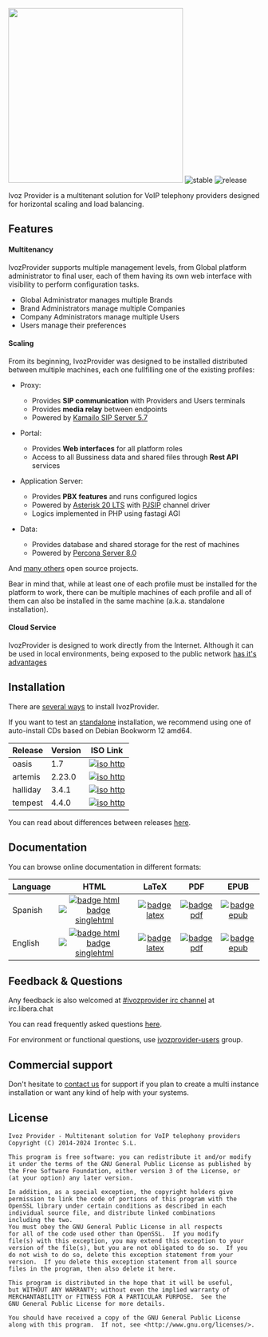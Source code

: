 <img src="doc/images/logoprovider.png" width="350"> ![stable](https://raster.shields.io/badge/latest-4.4-blue.png) ![release](https://raster.shields.io/badge/release-tempest-14b9bc.png)

Ivoz Provider is a multitenant solution for VoIP telephony providers designed for horizontal scaling and load balancing.

## Features
#### Multitenancy
IvozProvider supports multiple management levels, from Global platform administrator to final user, each of them having its own web interface with visibility to perform configuration tasks.

 * Global Administrator manages multiple Brands
 * Brand Administrators manage multiple Companies
 * Company Administrators manage multiple Users
 * Users manage their preferences

#### Scaling
From its beginning, IvozProvider was designed to be installed distributed between multiple machines, each one fullfilling one of the existing profiles:

 * Proxy:
   - Provides **SIP communication** with Providers and Users terminals
   - Provides **media relay** between endpoints
   - Powered by [Kamailo SIP Server 5.7](https://www.kamailio.org/w/)

 * Portal:
   - Provides **Web interfaces** for all platform roles
   - Access to all Bussiness data and shared files through **Rest API** services

 * Application Server:
   - Provides **PBX features** and runs configured logics
   - Powered by [Asterisk 20 LTS](http://www.asterisk.org/) with [PJSIP](http://www.pjsip.org/) channel driver
   - Logics implemented in PHP using fastagi AGI

 * Data:
   - Provides database and shared storage for the rest of machines
   - Powered by [Percona Server 8.0](https://www.percona.com/software/mysql-database/percona-server)

And [many others](https://irontec.github.io/ivozprovider/en/basic_concepts/intro/what_is_inside.html) open source projects.

Bear in mind that, while at least one of each profile must be installed for the platform to work, there can be multiple machines of each profile and all of them can also be installed in the same machine (a.k.a. standalone installation).

#### Cloud Service
IvozProvider is designed to work directly from the Internet. Although it can be used in local environments, being exposed to the public network [has it's advantages](https://irontec.github.io/ivozprovider/en/basic_concepts/intro/what_is_ivozprovider.html#exposed-to-the-public-network)

## Installation

There are [several ways](https://irontec.github.io/ivozprovider/en/basic_concepts/installation/index.html) to install IvozProvider.

If you want to test an [standalone](https://irontec.github.io/ivozprovider/en/basic_concepts/installation/install_types.html#standalone-install) installation, we recommend using one of auto-install CDs based on Debian Bookworm 12 amd64.


| Release | Version                    |                                                                 ISO Link                                                                 |
|-----------------------|----------------------------|:---------------------------------------------------------------------------------------------------------------------------------------:|
| oasis | 1.7 |     [![iso http](doc/images/iso-http-green.png)](https://packages.irontec.com/isos/ivozprovider-1.7.1-oasis-amd64.iso)     |
| artemis | 2.23.0 | [![iso http](doc/images/iso-http-green.png)](https://packages.irontec.com/isos/ivozprovider-2.23~2.23.0-artemis-amd64.iso) | |
| halliday | 3.4.1 | [![iso http](doc/images/iso-http-green.png)](https://packages.irontec.com/isos/ivozprovider-3.4~3.4.1-halliday-amd64.iso)  | |
| tempest | 4.4.0 |  [![iso http](doc/images/iso-http-green.png)](https://packages.irontec.com/isos/ivozprovider-4.4~4.4.0-tempest-amd64.iso)  | |


You can read about differences between releases [here](https://github.com/irontec/ivozprovider/blob/main/FAQ.md#what-release-should-i-use).

## Documentation

You can browse online documentation in different formats:

| Language | HTML | LaTeX | PDF | EPUB |
|----------|:----:|:-----:|:---:|:----:|
| Spanish  | [![badge html](doc/images/doc-html-green.png)](https://irontec.github.io/ivozprovider/es/tempest) [![badge singlehtml](doc/images/doc-singlehtml-green.png)](https://irontec.github.io/ivozprovider/essingle/tempest) | [![badge latex](doc/images/doc-latex-ff69b4.png)](https://irontec.github.io/ivozprovider/eslatex/tempest/IvozProvider.tex) | [![badge pdf](doc/images/doc-pdf-blue.png)](https://irontec.github.io/ivozprovider/eslatex/tempest/IvozProvider.pdf) | [![badge epub](doc/images/doc-epub-orange.png)](https://irontec.github.io/ivozprovider/esepub/tempest/IvozProvider.epub) |
| English  | [![badge html](doc/images/doc-html-green.png)](https://irontec.github.io/ivozprovider/en/tempest) [![badge singlehtml](doc/images/doc-singlehtml-green.png)](https://irontec.github.io/ivozprovider/ensingle/tempest) | [![badge latex](doc/images/doc-latex-ff69b4.png)](https://irontec.github.io/ivozprovider/enlatex/tempest/IvozProvider.tex) | [![badge pdf](doc/images/doc-pdf-blue.png)](https://irontec.github.io/ivozprovider/enlatex/tempest/IvozProvider.pdf) | [![badge epub](doc/images/doc-epub-orange.png)](https://irontec.github.io/ivozprovider/enepub/tempest/IvozProvider.epub) |


## Feedback & Questions

Any feedback is also welcomed at [#ivozprovider irc channel](https://kiwiirc.com/nextclient/irc.libera.chat/#ivozprovider) at irc.libera.chat

You can read frequently asked questions [here](https://github.com/irontec/ivozprovider/blob/main/FAQ.md).

For environment or functional questions, use [ivozprovider-users](https://groups.google.com/forum/#!forum/ivozprovider-users) group.

## Commercial support

Don't hesitate to [contact us](https://www.irontec.com/contacto) for support if you plan to create a multi instance installation or want any kind of help with your systems.

## License
    Ivoz Provider - Multitenant solution for VoIP telephony providers
    Copyright (C) 2014-2024 Irontec S.L.

    This program is free software: you can redistribute it and/or modify
    it under the terms of the GNU General Public License as published by
    the Free Software Foundation, either version 3 of the License, or
    (at your option) any later version.

    In addition, as a special exception, the copyright holders give
    permission to link the code of portions of this program with the
    OpenSSL library under certain conditions as described in each
    individual source file, and distribute linked combinations
    including the two.
    You must obey the GNU General Public License in all respects
    for all of the code used other than OpenSSL.  If you modify
    file(s) with this exception, you may extend this exception to your
    version of the file(s), but you are not obligated to do so.  If you
    do not wish to do so, delete this exception statement from your
    version.  If you delete this exception statement from all source
    files in the program, then also delete it here.

    This program is distributed in the hope that it will be useful,
    but WITHOUT ANY WARRANTY; without even the implied warranty of
    MERCHANTABILITY or FITNESS FOR A PARTICULAR PURPOSE.  See the
    GNU General Public License for more details.

    You should have received a copy of the GNU General Public License
    along with this program.  If not, see <http://www.gnu.org/licenses/>.

